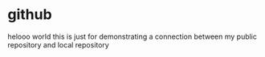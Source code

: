 # github
helooo world
this is just for demonstrating a connection between my public repository and local repository
